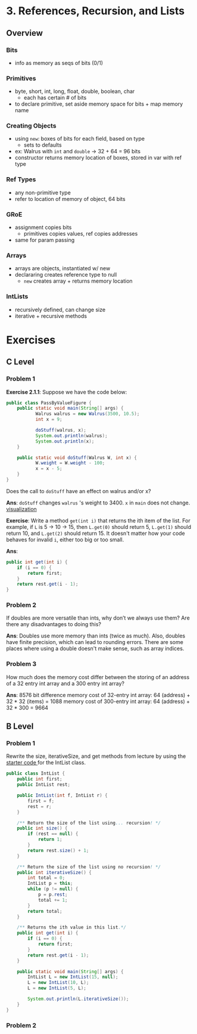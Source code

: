 # 3. References, Recursion, and Lists
## Overview
### Bits
- info as memory as seqs of bits (0/1)
### Primitives
- byte, short, int, long, float, double, boolean, char
	- each has certain # of bits
- to declare primitive, set aside memory space for bits + map memory name
### Creating Objects
- using `new`: boxes of bits for each field, based on type
	- sets to defaults
- ex: Walrus with `int` and `double` -> 32 + 64 = 96 bits
- constructor returns memory location of boxes, stored in var with ref type
### Ref Types
- any non-primitive type
- refer to location of memory of object, 64 bits
### GRoE
- assignment copies bits
	- primitives copies values, ref copies addresses
- same for param passing
### Arrays
- arrays are objects, instantiated w/ new
- declararing creates reference type to null
	- `new` creates array + returns memory location
### IntLists
- recursively defined, can change size
- iterative + recursive methods
# Exercises
## C Level
### Problem 1
**Exercise 2.1.1**: Suppose we have the code below:
```java
public class PassByValueFigure {
    public static void main(String[] args) {
           Walrus walrus = new Walrus(3500, 10.5);
           int x = 9;

           doStuff(walrus, x);
           System.out.println(walrus);
           System.out.println(x);
    }

    public static void doStuff(Walrus W, int x) {
           W.weight = W.weight - 100;
           x = x - 5;
    }
}
```
Does the call to  `doStuff`  have an effect on walrus and/or x?

**Ans**: `doStuff` changes `walrus` 's weight to 3400. `x` in `main` does not change.
[visualization](https://cscircles.cemc.uwaterloo.ca//java_visualize/#mode=display)

**Exercise**: Write a method  `get(int i)`  that returns the ith item of the list. For example, if  `L`  is 5 -> 10 -> 15, then  `L.get(0)`  should return 5,  `L.get(1)`  should return 10, and  `L.get(2)`  should return 15. It doesn't matter how your code behaves for invalid  `i`, either too big or too small.

**Ans**:
```java
public int get(int i) {
	if (i == 0) {
		return first;
	}
	return rest.get(i - 1);
}
```
### Problem 2
If doubles are more versatile than ints, why don’t we always use them? Are there any disadvantages to doing this?

**Ans**: Doubles use more memory than ints (twice as much). Also, doubles have finite precision, which can lead to rounding errors. There are some places where using a double doesn't make sense, such as array indices.
### Problem 3
How much does the memory cost differ between the storing of an address of a 32 entry int array and a 300 entry int array?

**Ans**: 8576 bit difference
memory cost of 32-entry int array: 64 (address) + 32 * 32 (items) = 1088
memory cost of 300-entry int array: 64 (address) + 32 * 300 = 9664
## B Level
### Problem 1
Rewrite the size, iterativeSize, and get methods from lecture by using the [starter code ](https://github.com/Berkeley-CS61B/lectureCode-sp18/blob/master/exercises/lists1/IntList.java) for the IntList class.
```java
public class IntList {
	public int first;
	public IntList rest;

	public IntList(int f, IntList r) {
		first = f;
		rest = r;
	}

	/** Return the size of the list using... recursion! */
	public int size() {
		if (rest == null) {
			return 1;
		}
		return rest.size() + 1;
	}

	/** Return the size of the list using no recursion! */
	public int iterativeSize() {
		int total = 0;
		IntList p = this;
		while (p != null) {
			p = p.rest;
			total += 1;
		}
		return total;
	}

	/** Returns the ith value in this list.*/
	public int get(int i) {
		if (i == 0) {
			return first;
		}
		return rest.get(i - 1);
	}

	public static void main(String[] args) {
		IntList L = new IntList(15, null);
		L = new IntList(10, L);
		L = new IntList(5, L);

		System.out.println(L.iterativeSize());
	}
} 
```
### Problem 2
